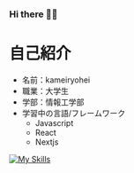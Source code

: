 ### Hi there 👻👻


# 自己紹介
* 名前：kameiryohei
* 職業：大学生
* 学部：情報工学部
* 学習中の言語/フレームワーク
    * Javascript
    * React
    * Nextjs

[![My Skills](https://skillicons.dev/icons?i=js,html,css,wasm)](https://skillicons.dev)
